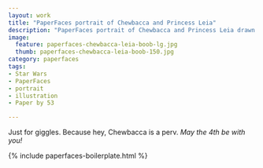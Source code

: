 ```yaml
---
layout: work
title: "PaperFaces portrait of Chewbacca and Princess Leia"
description: "PaperFaces portrait of Chewbacca and Princess Leia drawn with Paper by 53 on an iPad."
image: 
  feature: paperfaces-chewbacca-leia-boob-lg.jpg
  thumb: paperfaces-chewbacca-leia-boob-150.jpg
category: paperfaces
tags: 
- Star Wars
- PaperFaces
- portrait
- illustration
- Paper by 53

---
```


Just for giggles. Because hey, Chewbacca is a perv. *May the 4th be with you!*

{% include paperfaces-boilerplate.html %}